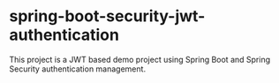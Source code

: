 # spring-boot-security-jwt-authentication
This project is a JWT based demo project using Spring Boot and Spring Security authentication management.
